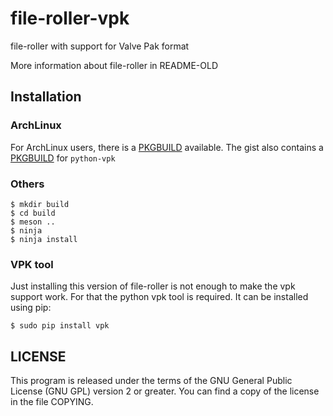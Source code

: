file-roller-vpk
===============

file-roller with support for Valve Pak format

More information about file-roller in README-OLD

## Installation

### ArchLinux

For ArchLinux users, there is a [PKGBUILD](https://gist.github.com/Rahix/9350588bb1380f08b7335d3622de9e9c#file-pkgbuild-file-roller-vpk) available.
The gist also contains a [PKGBUILD](https://gist.github.com/Rahix/9350588bb1380f08b7335d3622de9e9c#file-pkgbuild-python-vpk) for `python-vpk`

### Others

```console
$ mkdir build
$ cd build
$ meson ..
$ ninja
$ ninja install
```

### VPK tool

Just installing this version of file-roller is not enough to make the vpk support work. For that the python vpk tool
is required. It can be installed using pip:

```console
$ sudo pip install vpk
```

## LICENSE

This program is released under the terms of the GNU General Public
License (GNU GPL) version 2 or greater.
You can find a copy of the license in the file COPYING.
